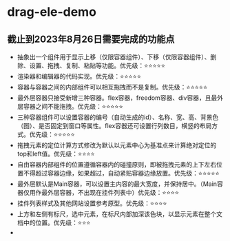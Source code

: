 # drag-ele-demo
## 截止到2023年8月26日需要完成的功能点

- 抽象出一个组件用于显示上移（仅限容器组件）、下移（仅限容器组件）、删除、设置、拖拽、复制、粘贴等功能。优先级：⭐⭐⭐⭐⭐
- 渲染器和编辑器的代码实现。优先级：⭐⭐⭐⭐⭐
- 容器与容器之间的内部组件可以相互拖拽而不是复制。优先级：⭐⭐⭐⭐⭐
- 最外层容器只接受新增三种容器。flex容器，freedom容器、div容器，且最外层容器之间不能拖拽。优先级：⭐⭐⭐⭐⭐
- 三种容器组件可以设置容器的编号（自动生成的id）、名称、宽、高、背景色（图）、是否固定到窗口等属性。flex容器还可设置行列数目，横竖的布局方式。优先级：⭐⭐⭐⭐⭐
- 拖拽元素的定位计算方式修改为默认以元素中心为基准点来计算绝对定位的top和left值。优先级：⭐⭐⭐⭐
- 自由容器内部组件的位置遵循容器内的碰撞原则，即被拖拽元素的上下左右位置不得超过容器边缘，如果超过，自动紧贴容器边缘放置。优先级：⭐⭐⭐⭐⭐
- 最外层默认是Main容器，可以设置主内容的最大宽度，并保持居中。（Main容器仅用作最外层容器，不出现在挂件列表中）优先级：⭐⭐⭐⭐
- 挂件列表样式及其他网站设置参考原型。优先级：⭐⭐⭐⭐
- 上方和左侧有标尺，选中元素，在标尺内部加深该色块，以显示元素在整个文档中的位置。优先级：⭐⭐⭐
- 